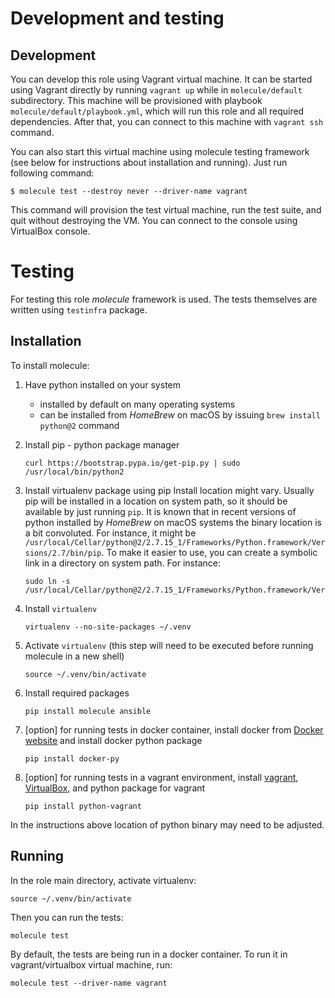 # Development and testing

## Development

You can develop this role using Vagrant virtual machine. It can be started using Vagrant directly by running
`vagrant up` while in `molecule/default` subdirectory. This machine will be provisioned with playbook 
`molecule/default/playbook.yml`, which will run this role and all required dependencies. After that, you can connect
to this machine with `vagrant ssh` command.

You can also start this virtual machine using molecule testing framework (see below for instructions about installation
and running). Just run following command:

```
$ molecule test --destroy never --driver-name vagrant
```

This command will provision the test virtual machine, run the test suite, and quit without destroying the VM. You can
connect to the console using VirtualBox console.

# Testing

For testing this role *molecule* framework is used. The tests themselves are written using `testinfra` package.


## Installation

To install molecule:

1. Have python installed on your system
   * installed by default on many operating systems
   * can be installed from _HomeBrew_ on macOS by issuing `brew install python@2` command
2. Install pip - python package manager

    ```
    curl https://bootstrap.pypa.io/get-pip.py | sudo /usr/local/bin/python2
    ```

3. Install virtualenv package using pip
   Install location might vary. Usually pip will be installed in a location on system path, so it should be available
   by just running `pip`. It is known that in recent versions of python installed by _HomeBrew_ on macOS systems
   the binary location is a bit convoluted. For instance, it might be `/usr/local/Cellar/python@2/2.7.15_1/Frameworks/Python.framework/Versions/2.7/bin/pip`.
   To make it easier to use, you can create a symbolic link in a directory on system path. For instance:
   
    ```
    sudo ln -s /usr/local/Cellar/python@2/2.7.15_1/Frameworks/Python.framework/Versions/2.7/bin/pip
    ``` 

4. Install `virtualenv`

    ```
    virtualenv --no-site-packages ~/.venv
    ```

5. Activate `virtualenv` (this step will need to be executed before running molecule in a new shell)

    ```
    source ~/.venv/bin/activate
    ```

6. Install required packages

    ```
    pip install molecule ansible
    ```

7. [option] for running tests in docker container, install docker from [Docker website](https://www.docker.com/products/docker-desktop)
   and install docker python package
   
    ```
    pip install docker-py
    ```

8. [option] for running tests in a vagrant environment, install [vagrant](https://www.vagrantup.com/), 
   [VirtualBox](http://virtualbox.org/), and python package for vagrant
   
    ```
    pip install python-vagrant
    ```

In the instructions above location of python binary may need to be adjusted.

## Running

In the role main directory, activate virtualenv:

```
source ~/.venv/bin/activate
```

Then you can run the tests:

```
molecule test
```

By default, the tests are being run in a docker container. To run it in vagrant/virtualbox virtual machine, run:

```
molecule test --driver-name vagrant
```
